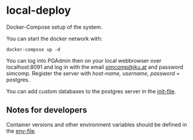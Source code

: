 # local-deploy
Docker-Compose setup of the system.

You can start the docker network with:

```
docker-compose up -d
```

You can log into PGAdmin then on your local webbrowser over localhost:8091 and log in with the email simcomp@jku.at and password simcomp.
Register the server with *host-name, username, password* = postgres.

You can add custom databases to the postgres server in the [init-file](./volumes/postgres/init/init.sql).

## Notes for developers
Container versions and other environment variables should be defined in the [env-file](./.env).
